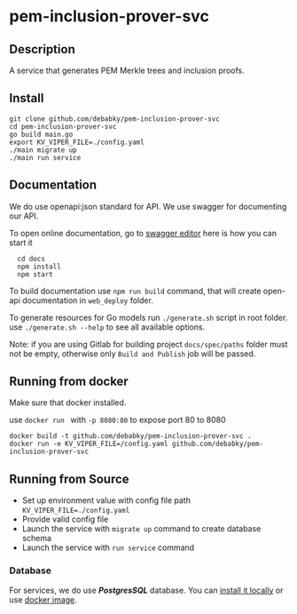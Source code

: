 # pem-inclusion-prover-svc

## Description

A service that generates PEM Merkle trees and inclusion proofs.

## Install

  ```
  git clone github.com/debabky/pem-inclusion-prover-svc
  cd pem-inclusion-prover-svc
  go build main.go
  export KV_VIPER_FILE=./config.yaml
  ./main migrate up
  ./main run service
  ```

## Documentation

We do use openapi:json standard for API. We use swagger for documenting our API.

To open online documentation, go to [swagger editor](http://localhost:8080/swagger-editor/) here is how you can start it
```
  cd docs
  npm install
  npm start
```
To build documentation use `npm run build` command,
that will create open-api documentation in `web_deploy` folder.

To generate resources for Go models run `./generate.sh` script in root folder.
use `./generate.sh --help` to see all available options.

Note: if you are using Gitlab for building project `docs/spec/paths` folder must not be
empty, otherwise only `Build and Publish` job will be passed.  

## Running from docker 
  
Make sure that docker installed.

use `docker run ` with `-p 8080:80` to expose port 80 to 8080

  ```
  docker build -t github.com/debabky/pem-inclusion-prover-svc .
  docker run -e KV_VIPER_FILE=/config.yaml github.com/debabky/pem-inclusion-prover-svc
  ```

## Running from Source

* Set up environment value with config file path `KV_VIPER_FILE=./config.yaml`
* Provide valid config file
* Launch the service with `migrate up` command to create database schema
* Launch the service with `run service` command


### Database
For services, we do use ***PostgresSQL*** database. 
You can [install it locally](https://www.postgresql.org/download/) or use [docker image](https://hub.docker.com/_/postgres/).
